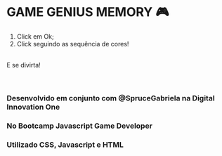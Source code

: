 # GAME GENIUS MEMORY :video_game:

1. Click em Ok;
2. Click seguindo as sequência de cores!
</br>
     E se divirta!
</br>
</br>
</br> 

### Desenvolvido em conjunto com @SpruceGabriela na Digital Innovation One
### No Bootcamp Javascript Game Developer
### Utilizado CSS, Javascript e HTML
